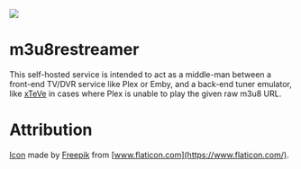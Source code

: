 ![](https://raw.githubusercontent.com/micahmo/m3u8restreamer/main/logo.png)

# m3u8restreamer
This self-hosted service is intended to act as a middle-man between a front-end TV/DVR service like Plex or Emby, and a back-end tuner emulator, like [xTeVe](https://github.com/xteve-project/xTeVe) in cases where Plex is unable to play the given raw m3u8 URL.

# Attribution

[Icon](https://www.flaticon.com/premium-icon/television_1487739) made by [Freepik](https://www.flaticon.com/authors/freepik) from [www.flaticon.com](https://www.flaticon.com/).